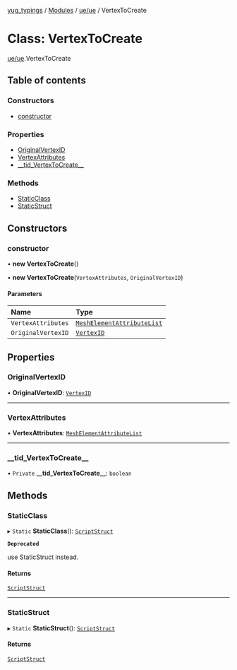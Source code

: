 [yug_typings](../README.md) / [Modules](../modules.md) / [ue/ue](../modules/ue_ue.md) / VertexToCreate

# Class: VertexToCreate

[ue/ue](../modules/ue_ue.md).VertexToCreate

## Table of contents

### Constructors

- [constructor](ue_ue.VertexToCreate.md#constructor)

### Properties

- [OriginalVertexID](ue_ue.VertexToCreate.md#originalvertexid)
- [VertexAttributes](ue_ue.VertexToCreate.md#vertexattributes)
- [\_\_tid\_VertexToCreate\_\_](ue_ue.VertexToCreate.md#__tid_vertextocreate__)

### Methods

- [StaticClass](ue_ue.VertexToCreate.md#staticclass)
- [StaticStruct](ue_ue.VertexToCreate.md#staticstruct)

## Constructors

### constructor

• **new VertexToCreate**()

• **new VertexToCreate**(`VertexAttributes`, `OriginalVertexID`)

#### Parameters

| Name | Type |
| :------ | :------ |
| `VertexAttributes` | [`MeshElementAttributeList`](ue_ue.MeshElementAttributeList.md) |
| `OriginalVertexID` | [`VertexID`](ue_ue.VertexID.md) |

## Properties

### OriginalVertexID

• **OriginalVertexID**: [`VertexID`](ue_ue.VertexID.md)

___

### VertexAttributes

• **VertexAttributes**: [`MeshElementAttributeList`](ue_ue.MeshElementAttributeList.md)

___

### \_\_tid\_VertexToCreate\_\_

• `Private` **\_\_tid\_VertexToCreate\_\_**: `boolean`

## Methods

### StaticClass

▸ `Static` **StaticClass**(): [`ScriptStruct`](ue_ue.ScriptStruct.md)

**`Deprecated`**

use StaticStruct instead.

#### Returns

[`ScriptStruct`](ue_ue.ScriptStruct.md)

___

### StaticStruct

▸ `Static` **StaticStruct**(): [`ScriptStruct`](ue_ue.ScriptStruct.md)

#### Returns

[`ScriptStruct`](ue_ue.ScriptStruct.md)
